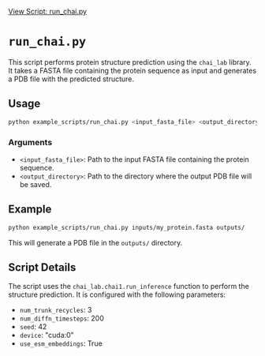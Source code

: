 [View Script: run_chai.py](../example_scripts/folding/Chai/run_chai.py)

# `run_chai.py`

This script performs protein structure prediction using the `chai_lab` library. It takes a FASTA file containing the protein sequence as input and generates a PDB file with the predicted structure.

## Usage

```bash
python example_scripts/run_chai.py <input_fasta_file> <output_directory>
```

### Arguments

*   `<input_fasta_file>`: Path to the input FASTA file containing the protein sequence.
*   `<output_directory>`: Path to the directory where the output PDB file will be saved.

## Example

```bash
python example_scripts/run_chai.py inputs/my_protein.fasta outputs/
```

This will generate a PDB file in the `outputs/` directory.

## Script Details

The script uses the `chai_lab.chai1.run_inference` function to perform the structure prediction. It is configured with the following parameters:

*   `num_trunk_recycles`: 3
*   `num_diffn_timesteps`: 200
*   `seed`: 42
*   `device`: "cuda:0"
*   `use_esm_embeddings`: True
